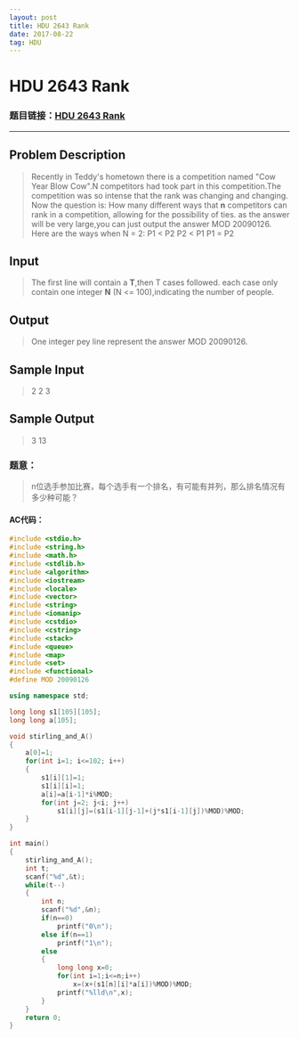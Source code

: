 ```yaml
---
layout: post
title: HDU 2643 Rank
date: 2017-08-22 
tag: HDU
---
```

# HDU 2643 Rank

### 题目链接：[HDU 2643 Rank](http://acm.hdu.edu.cn/showproblem.php?pid=2643)

-------------------

## Problem Description
>Recently in Teddy's hometown there is a competition named "Cow Year Blow Cow".N competitors had took part in this competition.The competition was so intense that the rank was changing and changing. 
Now the question is: 
How many different ways that **n** competitors can rank in a competition, allowing for the possibility of ties. 
as the answer will be very large,you can just output the answer MOD 20090126. 
Here are the ways when N = 2: 
P1 < P2 
P2 < P1 
P1 = P2 

## Input

> The first line will contain a **T**,then T cases followed. 
each case only contain one integer **N** (N <= 100),indicating the number of people.

## Output
>One integer pey line represent the answer MOD 20090126.

## Sample Input
>2
2
3

## Sample Output
>3
13

### 题意：
>n位选手参加比赛，每个选手有一个排名，有可能有并列，那么排名情况有多少种可能？ 
>
#### AC代码：
``` c++
#include <stdio.h>
#include <string.h>
#include <math.h>
#include <stdlib.h>
#include <algorithm>
#include <iostream>
#include <locale>
#include <vector>
#include <string>
#include <iomanip>
#include <cstdio>
#include <cstring>
#include <stack>
#include <queue>
#include <map>
#include <set>
#include <functional>
#define MOD 20090126

using namespace std;

long long s1[105][105];
long long a[105];

void stirling_and_A()
{
    a[0]=1;
    for(int i=1; i<=102; i++)
    {
        s1[i][1]=1;
        s1[i][i]=1;
        a[i]=a[i-1]*i%MOD;
        for(int j=2; j<i; j++)
            s1[i][j]=(s1[i-1][j-1]+(j*s1[i-1][j])%MOD)%MOD;
    }
}

int main()
{
    stirling_and_A();
    int t;
    scanf("%d",&t);
    while(t--)
    {
        int n;
        scanf("%d",&n);
        if(n==0)
            printf("0\n");
        else if(n==1)
            printf("1\n");
        else
        {
            long long x=0;
            for(int i=1;i<=n;i++)
                x=(x+(s1[n][i]*a[i])%MOD)%MOD;
            printf("%lld\n",x);
        }
    }
    return 0;
}
```